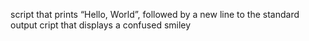 script that prints “Hello, World”, followed by a new line to the standard output
cript that displays a confused smiley
